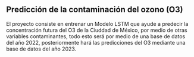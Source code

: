 ## Predicción de la contaminación del ozono (O3)

El proyecto consiste en entrenar un Modelo LSTM que ayude a predecir la concentración futura del O3 de la Ciuddad de México, 
por medio de otras variables contaminantes, todo esto será por medio de una base de datos del año 2022, posteriormente hará las 
predicciones del O3 mediante una base de datos del año 2023.
